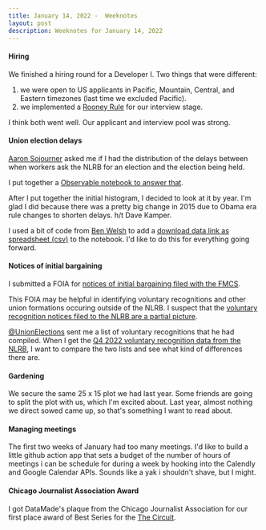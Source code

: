 ```yaml
---
title: January 14, 2022 -  Weeknotes
layout: post
description: Weeknotes for January 14, 2022
---
```


#### Hiring
We finished a hiring round for a Developer I. Two things that were different: 

1. we were open to US applicants in Pacific, Mountain, Central, and Eastern timezones (last time we excluded Pacific).
2. we implemented a [Rooney Rule](https://en.wikipedia.org/wiki/Rooney_Rule) for our interview stage.

I think both went well. Our applicant and interview pool was strong.

#### Union election delays
[Aaron Sojourner](https://twitter.com/aaronsojourner) asked me if I
had the distribution of the delays between when workers ask the NLRB
for an election and the election being held.

I put together a [Observable notebook to answer
that](https://observablehq.com/@fgregg/distribution-of-days-from-filing-to-first-election).

After I put together the initial histogram, I decided to look at it by
year. I'm glad I did because there was a pretty big change in 2015 due
to Obama era rule changes to shorten delays. h/t Dave Kamper.

I used a bit of code from [Ben Welsh](https://twitter.com/palewire) to
add a [download data link as spreadsheet
(csv)](https://observablehq.com/@palewire/saving-csv) to the
notebook. I'd like to do this for everything going forward.

#### Notices of initial bargaining
I submitted a FOIA for [notices of initial bargaining filed with
the
FMCS](https://www.muckrock.com/foi/united-states-of-america-10/voluntary-recognitions-october-1-2021-december-31-2021-122468/).

This FOIA may be helpful in identifying voluntary recognitions and
other union formations occuring outside of the NLRB. I suspect that
the [voluntary recognition notices filed to the NLRB are a partial
picture](https://labordata.bunkum.us/voluntary_recognitions).

[@UnionElections](https://twitter.com/UnionElections) sent me a list
of voluntary recognitions that he had compiled. When I get the [Q4
2022 voluntary recognition data from the
NLRB](https://www.muckrock.com/foi/united-states-of-america-10/voluntary-recognitions-october-1-2021-december-31-2021-122468/),
I want to compare the two lists and see what kind of differences there
are.

#### Gardening

We secure the same 25 x 15 plot we had last year. Some friends are
going to split the plot with us, which I'm excited about. Last year,
almost nothing we direct sowed came up, so that's something I want to
read about.

#### Managing meetings
The first two weeks of January had too many meetings. I'd like to
build a little github action app that sets a budget of the number of
hours of meetings i can be schedule for during a week by hooking into
the Calendly and Google Calendar APIs. Sounds like a yak i shouldn't
shave, but I might.

#### Chicago Journalist Association Award
I got DataMade's plaque from the Chicago Journalist Association for
our first place award of Best Series for the [The
Circuit](https://thecircuit.cc/).

